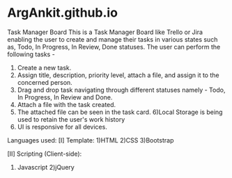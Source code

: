 # ArgAnkit.github.io
Task Manager Board 
This is a Task Manager Board like Trello or Jira enabling the user to create and manage their tasks in various states such as, Todo, In Progress, In Review, Done statuses.
The user can perform the following tasks -
1) Create a new task.
2) Assign title, description, priority level, attach a file, and assign it to the concerned person.
3) Drag and drop task navigating through different statuses namely - Todo, In Progress, In Review and Done.
4) Attach a file with the task created.
5) The attached file can be seen in the task card.
6)Local Storage is being used to retain the user's work history
7) UI is responsive for all devices.

Languages used:
[I] Template:
1)HTML
2)CSS
3)Bootstrap

[II] Scripting (Client-side):
1) Javascript
2)jQuery
